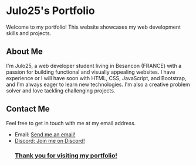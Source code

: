 <!DOCTYPE html>
<html lang="en">
  <head>
    <meta charset="UTF-8">
  </head>
  <body>
    <h1>Julo25's Portfolio</h1>
    <p>Welcome to my portfolio! This website showcases my web development skills and projects.</p>    
    <h2>About Me</h2>
    <p>I'm Julo25, a web developer student living in Besancon (FRANCE) with a passion for building functional and visually appealing websites. I have experience
      or I will have soon with HTML, CSS, JavaScript, and Bootstrap, and I'm always eager to learn new technologies. I'm also a creative problem solver and love tackling challenging projects.</p>    
    <h2>Contact Me</h2>
    <p>Feel free to get in touch with me at my email address.</p>
    <ul>
      <li>Email: <a href="mailto:modjaneoff@proton.me">Send me an email!</li>
      <li>Discord: <a href="https://discord.com/users/julo#1332">Join me on Discord!</li>    
    <h3>Thank you for visiting my portfolio!</h3>
  </body>
</html>
